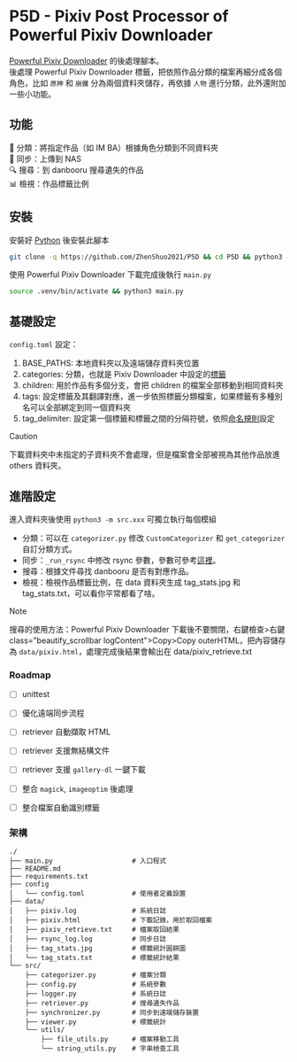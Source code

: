 # P5D - Pixiv Post Processor of Powerful Pixiv Downloader
[Powerful Pixiv Downloader](https://github.com/xuejianxianzun/PixivBatchDownloader) 的後處理腳本。  
後處理 Powerful Pixiv Downloader 標籤，把依照作品分類的檔案再細分成各個角色，比如 `原神` 和 `崩鐵` 分為兩個資料夾儲存，再依據 `人物` 進行分類，此外還附加一些小功能。

## 功能
📁 分類：將指定作品（如 IM BA）根據角色分類到不同資料夾  
🔄 同步：上傳到 NAS  
🔍 搜尋：到 danbooru 搜尋遺失的作品  
📊 檢視：作品標籤比例  

## 安裝
安裝好 [Python](https://liaoxuefeng.com/books/python/install/) 後安裝此腳本
```sh
git clone -q https://github.com/ZhenShuo2021/P5D && cd P5D && python3 -m venv .venv && source .venv/bin/activate && pip3 install -r requirements.txt
``` 

使用 Powerful Pixiv Downloader 下載完成後執行 `main.py`  
```sh
source .venv/bin/activate && python3 main.py
```


## 基礎設定

`config.toml` 設定：
1. BASE_PATHS: 本地資料夾以及遠端儲存資料夾位置
2. categories: 分類，也就是 Pixiv Downloader 中設定的[標籤](https://xuejianxianzun.github.io/PBDWiki/#/zh-tw/%E8%A8%AD%E5%AE%9A%E9%81%B8%E9%A0%85?id=%e4%bd%bf%e7%94%a8%e7%ac%ac%e4%b8%80%e5%80%8b%e5%8c%b9%e9%85%8d%e7%9a%84-tag-%e5%bb%ba%e7%ab%8b%e8%b3%87%e6%96%99%e5%a4%be)
3. children: 用於作品有多個分支，會把 children 的檔案全部移動到相同資料夾
4. tags: 設定標籤及其翻譯對應，進一步依照標籤分類檔案，如果標籤有多種別名可以全部綁定到同一個資料夾
5. tag_delimiter: 設定第一個標籤和標籤之間的分隔符號，依照[命名規則](https://xuejianxianzun.github.io/PBDWiki/#/zh-tw/%E4%BE%BF%E6%8D%B7%E5%8A%9F%E8%83%BD?id=%e5%84%b2%e5%ad%98%e5%92%8c%e8%bc%89%e5%85%a5%e5%91%bd%e5%90%8d%e8%a6%8f%e5%89%87)設定

> [!CAUTION]  
> 下載資料夾中未指定的子資料夾不會處理，但是檔案會全部被視為其他作品放進 others 資料夾。

## 進階設定
進入資料夾後使用 `python3 -m src.xxx` 可獨立執行每個模組
- 分類：可以在 `categorizer.py` 修改 `CustomCategorizer` 和 `get_categorizer` 自訂分類方式。
- 同步：`_run_rsync` 中修改 rsync 參數，參數可參考[這裡](https://ysc.goalsoft.com.tw/blog-detail.php?target=back&no=49)。
- 搜尋：根據文件尋找 danbooru 是否有對應作品。 
- 檢視：檢視作品標籤比例，在 data 資料夾生成 tag_stats.jpg 和 tag_stats.txt，可以看你平常都看了啥。  

> [!NOTE]  
> 搜尋的使用方法：Powerful Pixiv Downloader 下載後不要關閉，右鍵檢查>右鍵class="beautify_scrollbar logContent">Copy>Copy outerHTML，把內容儲存為 `data/pixiv.html`，處理完成後結果會輸出在 data/pixiv_retrieve.txt

### Roadmap
- [ ] unittest
- [ ] 優化遠端同步流程
- [ ] retriever 自動擷取 HTML
- [ ] retriever 支援無結構文件
- [ ] retriever 支援 `gallery-dl` 一鍵下載
- [ ] 整合 `magick`, `imageoptim` 後處理
- [ ] 整合檔案自動識別標籤


### 架構
```
./
├── main.py                    # 入口程式
├── README.md
├── requirements.txt
├── config
│   └── config.toml            # 使用者定義設置
├── data/
│   ├── pixiv.log              # 系統日誌
│   ├── pixiv.html             # 下載記錄，用於取回檔案
│   ├── pixiv_retrieve.txt     # 檔案取回結果
│   ├── rsync_log.log          # 同步日誌
│   ├── tag_stats.jpg          # 標籤統計圓餅圖
│   └── tag_stats.txt          # 標籤統計結果
└── src/
    ├── categorizer.py         # 檔案分類
    ├── config.py              # 系統參數
    ├── logger.py              # 系統日誌
    ├── retriever.py           # 搜尋遺失作品
    ├── synchronizer.py        # 同步到遠端儲存裝置
    ├── viewer.py              # 標籤統計
    └── utils/
        ├── file_utils.py      # 檔案移動工具
        └── string_utils.py    # 字串檢查工具
```